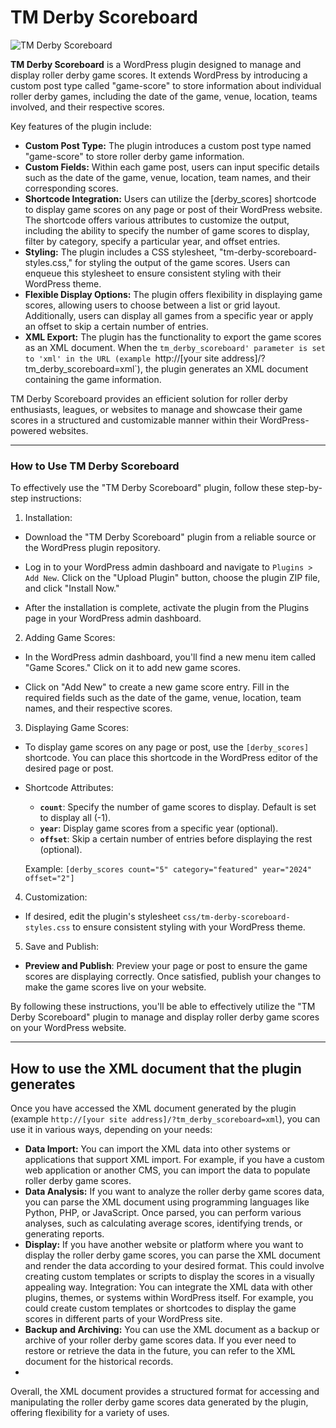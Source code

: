# TM Derby Scoreboard

![TM Derby Scoreboard](https://github.com/heliogoodbye/TM-Derby-Scoreboard/assets/105381685/5b10636e-e1e7-4b46-8608-9d48f5bd404d)

**TM Derby Scoreboard** is a WordPress plugin designed to manage and display roller derby game scores. It extends WordPress by introducing a custom post type called "game-score" to store information about individual roller derby games, including the date of the game, venue, location, teams involved, and their respective scores.

Key features of the plugin include:

- **Custom Post Type:** The plugin introduces a custom post type named "game-score" to store roller derby game information.
- **Custom Fields:** Within each game post, users can input specific details such as the date of the game, venue, location, team names, and their corresponding scores.
- **Shortcode Integration:** Users can utilize the [derby_scores] shortcode to display game scores on any page or post of their WordPress website. The shortcode offers various attributes to customize the output, including the ability to specify the number of game scores to display, filter by category, specify a particular year, and offset entries.
- **Styling:** The plugin includes a CSS stylesheet, "tm-derby-scoreboard-styles.css," for styling the output of the game scores. Users can enqueue this stylesheet to ensure consistent styling with their WordPress theme.
- **Flexible Display Options:** The plugin offers flexibility in displaying game scores, allowing users to choose between a list or grid layout. Additionally, users can display all games from a specific year or apply an offset to skip a certain number of entries.
- **XML Export:** The plugin has the functionality to export the game scores as an XML document. When the `tm_derby_scoreboard' parameter is set to 'xml' in the URL (example `http://[your site address]/?tm_derby_scoreboard=xml`), the plugin generates an XML document containing the game information.

TM Derby Scoreboard provides an efficient solution for roller derby enthusiasts, leagues, or websites to manage and showcase their game scores in a structured and customizable manner within their WordPress-powered websites.

---

### How to Use TM Derby Scoreboard

To effectively use the "TM Derby Scoreboard" plugin, follow these step-by-step instructions:

1. Installation:
- Download the "TM Derby Scoreboard" plugin from a reliable source or the WordPress plugin repository.

- Log in to your WordPress admin dashboard and navigate to `Plugins > Add New`. Click on the "Upload Plugin" button, choose the plugin ZIP file, and click "Install Now."

- After the installation is complete, activate the plugin from the Plugins page in your WordPress admin dashboard.

2. Adding Game Scores:
- In the WordPress admin dashboard, you'll find a new menu item called "Game Scores." Click on it to add new game scores.

- Click on "Add New" to create a new game score entry. Fill in the required fields such as the date of the game, venue, location, team names, and their respective scores.

3. Displaying Game Scores:
- To display game scores on any page or post, use the `[derby_scores]` shortcode. You can place this shortcode in the WordPress editor of the desired page or post.

- Shortcode Attributes:
   - **`count`**: Specify the number of game scores to display. Default is set to display all (-1).
   - **`year`**: Display game scores from a specific year (optional).
   - **`offset`**: Skip a certain number of entries before displaying the rest (optional).

   Example: `[derby_scores count="5" category="featured" year="2024" offset="2"]`

4. Customization:
- If desired, edit the plugin's stylesheet `css/tm-derby-scoreboard-styles.css` to ensure consistent styling with your WordPress theme.

5. Save and Publish:
- **Preview and Publish**: Preview your page or post to ensure the game scores are displaying correctly. Once satisfied, publish your changes to make the game scores live on your website.

By following these instructions, you'll be able to effectively utilize the "TM Derby Scoreboard" plugin to manage and display roller derby game scores on your WordPress website.

---

## How to use the XML document that the plugin generates

Once you have accessed the XML document generated by the plugin (example `http://[your site address]/?tm_derby_scoreboard=xml`), you can use it in various ways, depending on your needs:

- **Data Import:** You can import the XML data into other systems or applications that support XML import. For example, if you have a custom web application or another CMS, you can import the data to populate roller derby game scores.
- **Data Analysis:** If you want to analyze the roller derby game scores data, you can parse the XML document using programming languages like Python, PHP, or JavaScript. Once parsed, you can perform various analyses, such as calculating average scores, identifying trends, or generating reports.
- **Display:** If you have another website or platform where you want to display the roller derby game scores, you can parse the XML document and render the data according to your desired format. This could involve creating custom templates or scripts to display the scores in a visually appealing way.
Integration: You can integrate the XML data with other plugins, themes, or systems within WordPress itself. For example, you could create custom templates or shortcodes to display the game scores in different parts of your WordPress site.
- **Backup and Archiving:** You can use the XML document as a backup or archive of your roller derby game scores data. If you ever need to restore or retrieve the data in the future, you can refer to the XML document for the historical records.
- 
Overall, the XML document provides a structured format for accessing and manipulating the roller derby game scores data generated by the plugin, offering flexibility for a variety of uses.
